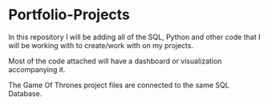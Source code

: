 # Portfolio-Projects

In this repository I will be adding all of the SQL, Python and other code that I will be working with to create/work with on my projects.

Most of the code attached will have a dashboard or visualization accompanying it. 

The Game Of Thrones project files are connected to the same SQL Database. 
